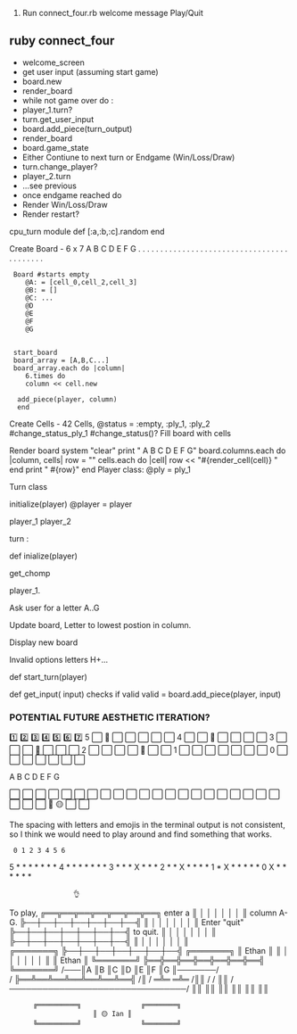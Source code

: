 1. Run connect_four.rb
welcome message
Play/Quit




## ruby connect_four

- welcome_screen
- get user input (assuming start game)
- board.new
- render_board
- while not game over do :
- player_1.turn?
- turn.get_user_input
- board.add_piece(turn_output)
- render_board
- board.game_state
- Either Contiune to next turn or Endgame (Win/Loss/Draw)
- turn.change_player?
- player_2.turn
- ...see previous
- once endgame reached do
- Render Win/Loss/Draw
- Render restart?




cpu_turn module
   def 
      [:a,:b,:c].random
   end













Create Board 
     - 6 x 7
     A B C D E F G
     . . . . . . .
     . . . . . . .
     . . . . . . .
     . . . . . . .
     . . . . . . .
     . . . . . . .

     Board #starts empty 
        @A: = [cell_0,cell_2,cell_3]
        @B: = []
        @C: ...
        @D
        @E
        @F
        @G
    

     start_board
     board_array = [A,B,C...]
     board_array.each do |column|  
        6.times do
        column << cell.new
      
      add_piece(player, column)
      end

Create Cells
    - 42 Cells, @status = :empty, :ply_1, :ply_2
    #change_status_ply_1
    #change_status()?
 Fill board with cells
 
Render board
  system "clear"
    print " A  B  C  D  E  F  G" 
    board.columns.each do |column, cells|
      row = ""
      cells.each do |cell|
        row << "#{render_cell(cell)} "
      end
      print " #{row}" 
    end
Player class: 
   @ply = ply_1


Turn class

   initialize(player)
   @player = player


player_1 
player_2

turn :

def inialize(player)

get_chomp

   player_1.

   
   Ask user for a letter A..G

   Update board, Letter to lowest postion in column.

   Display new board

   Invalid options letters H+...

   def start_turn(player)

   def get_input( input)
      checks if valid
         valid = 
            board.add_piece(player, input)
      


### POTENTIAL FUTURE AESTHETIC ITERATION?

  1️⃣ 2️⃣ 3️⃣ 4️⃣ 5️⃣ 6️⃣ 7️⃣
5 ⬜️ 🔴 ⬜️ ⬜️ ⬜️ ⬜️ ⬜️
4 ⬜️ ⬜️ 🔴 ⬜️ ⬜️ ⬜️ ⬜️
3 ⬜️ ⬜️ ⬜️ 🔴 ⬜️ ⬜️ ⬜️
2 ⬜️ ⬜️ ⬜️ ⬜️ 🔴 ⬜️ ⬜️
1 ⬜️ ⬜️ ⬜️ ⬜️ ⬜️ ⬜️ ⬜️
0 ⬜️ ⬜️ ⬜ ⬜️ ⬜️ ⬜️ ⬜️
 

A  B  C  D  E  F  G

⬜️ ⬜️ ⬜️ ⬜️ ⬜️ ⬜️ ⬜️
⬜️ ⬜️ ⬜️ ⬜️ ⬜️ ⬜️ ⬜️
⬜️ ⬜️ ⬜️ ⬜️ ⬜️ ⬜️ ⬜️
⬜️ ⬜️ ⬜ 🔴 🟡 ⬜️ ⬜️

The spacing with letters and emojis in the terminal output is not consistent, so I think we would need to play around and find something that works.



     0 1 2 3 4 5 6
   5 * * * * * * *
   4 * * * * * * *
   3 * * * X * * *
   2 * * X * * * *
   1 * X * * * * *
   0 X * * * * * *




                    👌
To play,        ╔══╦══╦══╦══╦══╦══╦══╗
enter a         ║  │  │  │  │  │  │  ║
column A-G.     ╠──┼──┼──┼──┼──┼──┼──╣
                ║  │  │  │  │  │  │  ║
Enter "quit"    ╠──┼──┼──┼──┼──┼──┼──╣
to quit.        ║  │  │  │  │  │  │  ║
                ╠──┼──┼──┼──┼──┼──┼──╣
                ║  │  │  │  │  │  │  ║   
╔═══════╗       ╠──┼──┼──┼──┼──┼──┼──╣      ╔═══════╗ 
║ Ethan ║       ║  │  │  │  │  │  │  ║      ║ Ethan ║ 
╚═══════╝       ╠══╬══╬══╬══╬══╬══╬══╣      ╚═══════╝ 
            /───║A ║B ║C ║D ║E ║F ║G ║───────/  
           /    ╠══╩══╩══╩══╩══╩══╩══╣      /║
          /    ═╩═                  ═╩═    /║║
         /                                / ║║
        /────────────────────────────────/  ║║
          ║║                            ║║  ║║
          ║║                            ║║

          ╔══════════╗               ╔════════╗
                         ║ 🟡 Ian ║
          ╚══════════╝               ╚════════╝